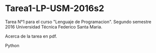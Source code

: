 # Tarea1-LP-USM-2016s2
Tarea N°1 para el curso "Lenguaje de Programacion". Segundo semestre 2016
Universidad Técnica Federico Santa Maria.

Acerca de la tarea en pdf.

Python

